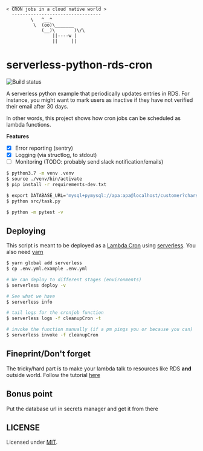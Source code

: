 ```
  _________________________________
< CRON jobs in a cloud native world >
  ---------------------------------
         \   ^__^
          \  (oo)\_______
             (__)\       )\/\
                 ||----w |
                 ||     ||

```

# serverless-python-rds-cron

![Build status](https://github.com/caulagi/serverless-python-rds-cron/workflows/Project%20build/badge.svg?branch=master)

A serverless python example that periodically updates entries in RDS.
For instance, you might want to mark users as inactive if they have not
verified their email after 30 days.

In other words, this project shows how cron jobs can be scheduled as lambda functions.

**Features**

- [x] Error reporting (sentry)
- [x] Logging (via structlog, to stdout)
- [ ] Monitoring (TODO: probably send slack notification/emails)

```bash
$ python3.7 -m venv .venv
$ source ./venv/bin/activate
$ pip install -r requirements-dev.txt

$ export DATABASE_URL='mysql+pymysql://apa:apa@localhost/customer?charset=utf8mb4'
$ python src/task.py

$ python -m pytest -v
```

## Deploying

This script is meant to be deployed as a [Lambda Cron](https://docs.aws.amazon.com/lambda/latest/dg/tutorial-scheduled-events-schedule-expressions.html)
using [serverless](https://serverless.com/).  You also need [yarn](https://yarnpkg.com/lang/en/)

```bash
$ yarn global add serverless
$ cp .env.yml.example .env.yml

# We can deploy to different stages (environments)
$ serverless deploy -v

# See what we have
$ serverless info

# tail logs for the cronjob function
$ serverless logs -f cleanupCron -t

# invoke the function manually (if a pm pings you or because you can)
$ serverless invoke -f cleanupCron
```

## Fineprint/Don't forget

The tricky/hard part is to make your lambda talk to resources like RDS **and**
outside world. Follow the tutorial [here](https://aws.amazon.com/premiumsupport/knowledge-center/internet-access-lambda-function/)

## Bonus point

Put the database url in secrets manager and get it from there


## LICENSE

Licensed under [MIT](./LICENSE).
